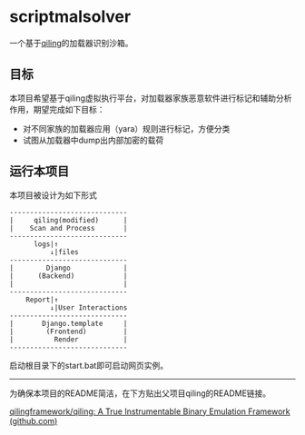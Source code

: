 # scriptmalsolver  

一个基于[qiling](https://github.com/qilingframework/qiling)的加载器识别沙箱。

## 目标

本项目希望基于qiling虚拟执行平台，对加载器家族恶意软件进行标记和辅助分析作用，期望完成如下目标：

* 对不同家族的加载器应用（yara）规则进行标记，方便分类
* 试图从加载器中dump出内部加密的载荷

## 运行本项目

本项目被设计为如下形式

```
-----------------------------
|     qiling(modified) 		|
|    Scan and Process   	|
-----------------------------
      logs|↑
          ↓|files
-----------------------------
|        Django          	|
|      (Backend)        	|
|							|
-----------------------------
    Report|↑
		  ↓|User Interactions
-----------------------------
|  		Django.template    	|
|    	 (Frontend)      	|	
|    	   Render          	|
-----------------------------
```

启动根目录下的start.bat即可启动网页实例。




-----------

为确保本项目的README简洁，在下方贴出父项目qiling的README链接。

[qilingframework/qiling: A True Instrumentable Binary Emulation Framework (github.com)](https://github.com/qilingframework/qiling)
